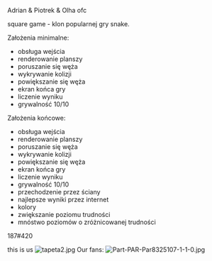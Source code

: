 Adrian & Piotrek & Olha ofc

square game - klon popularnej gry snake.

Założenia minimalne:

- obsługa wejścia
- renderowanie planszy
- poruszanie się węża
- wykrywanie kolizji
- powiększanie się węża
- ekran końca gry
- liczenie wyniku
- grywalność 10/10

Założenia końcowe:

- obsługa wejścia
- renderowanie planszy
- poruszanie się węża
- wykrywanie kolizji
- powiększanie się węża
- ekran końca gry
- liczenie wyniku
- grywalność 10/10
- przechodzenie przez ściany
- najlepsze wyniki przez internet
- kolory
- zwiększanie poziomu trudności
- mnóstwo poziomów o zróżnicowanej trudności

187#420

this is us
![tapeta2.jpg](https://bitbucket.org/repo/y6pGeX/images/2381536142-tapeta2.jpg)
Our fans:
![Part-PAR-Par8325107-1-1-0.jpg](https://bitbucket.org/repo/y6pGeX/images/1847441233-Part-PAR-Par8325107-1-1-0.jpg)